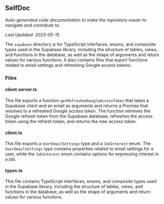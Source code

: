 <!--- START SELFDOC --->
## SelfDoc
_Auto-generated code documentation to make the repository easier to navigate and contribute to._

_Last Updated: 2023-05-15_

The `supabase` directory is for TypeScript interfaces, enums, and composite types used in the Supabase library, including the structure of tables, views, and functions in the database, as well as the shape of arguments and return values for various functions. It also contains files that export functions related to email settings and refreshing Google access tokens.

### Files
#### client.server.ts
This file exports a function `getRefreshedGoogleAccessToken` that takes a Supabase client and an email as arguments and returns a Promise that resolves to a refreshed Google access token. The function retrieves the Google refresh token from the Supabase database, refreshes the access token using the refresh token, and returns the new access token.

#### client.ts
This file exports a `UserEmailSettings` type and a `JobInterest` enum. The `UserEmailSettings` type contains properties related to email settings for a user, while the `JobInterest` enum contains options for expressing interest in a job.

#### types.ts
This file contains TypeScript interfaces, enums, and composite types used in the Supabase library, including the structure of tables, views, and functions in the database, as well as the shape of arguments and return values for various functions.

<!--- END SELFDOC --->